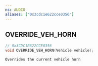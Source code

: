 ```yaml
---
ns: AUDIO
aliases: ["0x3cdc1e622cce0356"]
---
```

## OVERRIDE_VEH_HORN

```c
// 0x3CDC1E622CCE0356
void OVERRIDE_VEH_HORN(Vehicle vehicle);
```

```
Overrides the current vehicle horn
```
